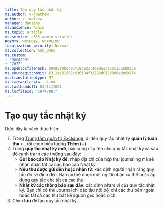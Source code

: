 ```yaml
---
title: Tạo quy tắc nhật ký
ms.author: v-jmathew
author: v-jmathew
manager: dansimp
ms.audience: Admin
ms.topic: article
ms.service: o365-administration
ROBOTS: NOINDEX, NOFOLLOW
localization_priority: Normal
ms.collection: Adm_O365
ms.custom:
- "9004299"
- "7677"
ms.openlocfilehash: b0b95f8b6460418d92314dede2ca8bc1326b033e
ms.sourcegitcommit: 6312ee31561db36104f32282d019d069ede69174
ms.translationtype: MT
ms.contentlocale: vi-VN
ms.lasthandoff: 03/11/2021
ms.locfileid: "50747891"
---
```

# <a name="create-a-journal-rule"></a>Tạo quy tắc nhật ký

Dưới đây là cách thực hiện:

1. Trong [Trung tâm quản trị Exchange](https://go.microsoft.com/fwlink/p/?linkid=2059104), đi đến quy tắc nhật ký **quản lý tuân thủ**  >  , rồi chọn biểu tượng **Thêm (+)** .
2. Trong **quy tắc nhật ký mới**, hãy cung cấp tên cho quy tắc nhật ký và sau đó cạnh tranh các trường sau đây:  
    - **Gửi báo cáo Nhật ký để**: nhập địa chỉ của hộp thư journaling mà sẽ nhận được tất cả các báo cáo Nhật ký.  
    - **Nếu thư được gửi đến hoặc nhận từ**: xác định người nhận rằng quy tắc đó sẽ đích đến. Bạn có thể chọn một người nhận cụ thể hoặc áp dụng quy tắc cho tất cả các thư.  
    - **Nhật ký các thông báo sau đây**: xác định phạm vi của quy tắc nhật ký. Bạn chỉ có thể Journal chỉ các thư nội bộ, chỉ các thư bên ngoài hoặc tất cả các thư bất kể nguồn gốc hoặc đích.
3. Chọn **lưu** để tạo quy tắc nhật ký.
